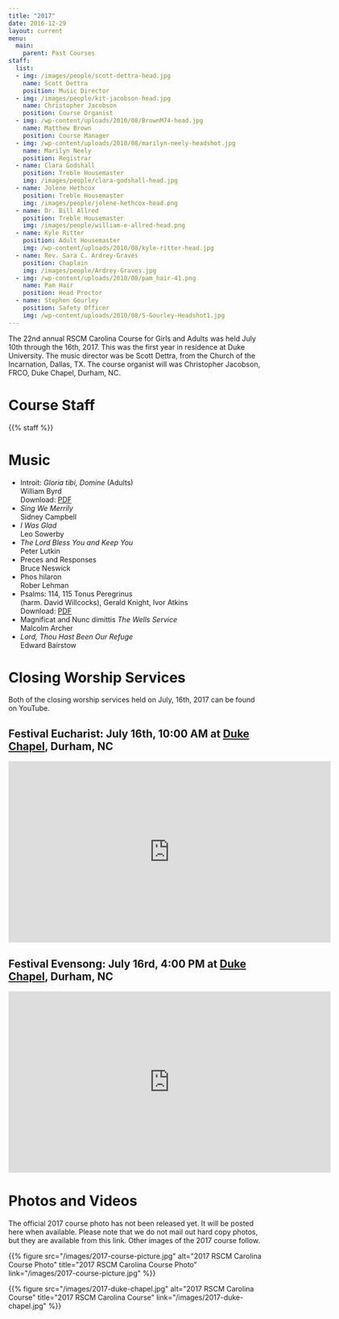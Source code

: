 ```yaml
---
title: "2017"
date: 2016-12-29
layout: current
menu:
  main:
    parent: Past Courses
staff:
  list:
  - img: /images/people/scott-dettra-head.jpg
    name: Scott Dettra
    position: Music Director
  - img: /images/people/kit-jacobson-head.jpg
    name: Christopher Jacobson
    position: Course Organist
  - img: /wp-content/uploads/2010/08/BrownM74-head.jpg
    name: Matthew Brown
    position: Course Manager
  - img: /wp-content/uploads/2010/08/marilyn-neely-headshot.jpg
    name: Marilyn Neely
    position: Registrar
  - name: Clara Godshall
    position: Treble Housemaster
    img: /images/people/clara-godshall-head.jpg
  - name: Jolene Hethcox
    position: Treble Housemaster
    img: /images/people/jolene-hethcox-head.png
  - name: Dr. Bill Allred
    position: Treble Housemaster
    img: /images/people/william-e-allred-head.png
  - name: Kyle Ritter
    position: Adult Housemaster
    img: /wp-content/uploads/2010/08/kyle-ritter-head.jpg
  - name: Rev. Sara C. Ardrey-Graves
    position: Chaplain
    img: /images/people/Ardrey-Graves.jpg
  - img: /wp-content/uploads/2010/08/pam_hair-41.png
    name: Pam Hair
    position: Head Proctor
  - name: Stephen Gourley
    position: Safety Officer
    img: /wp-content/uploads/2010/08/S-Gourley-Headshot1.jpg
---
```


The 22nd annual RSCM Carolina Course for Girls and Adults was held July 10th
through the 16th, 2017.  This was the first year in residence at Duke
University.  The music director was be Scott Dettra, from the Church of the
Incarnation, Dallas, TX.  The course organist will was Christopher Jacobson,
FRCO, Duke Chapel, Durham, NC.

# Course Staff

{{% staff %}}

# Music

* Introit: *Gloria tibi, Domine* (Adults)  
  William Byrd  
  Download: [PDF][14]
* *Sing We Merrily*  
  Sidney Campbell
* *I Was Glad*  
  Leo Sowerby
* *The Lord Bless You and Keep You*  
  Peter Lutkin
* Preces and Responses  
  Bruce Neswick
* Phos hilaron  
  Rober Lehman
* Psalms: 114, 115 Tonus Peregrinus  
  (harm. David Willcocks), Gerald Knight, Ivor Atkins  
  Download: [PDF][15]
* Magnificat and Nunc dimittis *The Wells Service*  
  Malcolm Archer
* *Lord, Thou Hast Been Our Refuge*  
  Edward Bairstow

# Closing Worship Services

Both of the closing worship services held on July, 16th, 2017 can be found
on YouTube.

## Festival Eucharist: July 16th, 10:00 AM at [Duke Chapel][13], Durham, NC

<iframe width="640" height="360" src="https://www.youtube.com/embed/1618xE3etHk?ecver=1" frameborder="0" allowfullscreen></iframe>

## Festival Evensong: July 16rd, 4:00 PM at [Duke Chapel][13], Durham, NC

<iframe width="640" height="360" src="https://www.youtube.com/embed/d2z__fkwNgQ?ecver=1" frameborder="0" allowfullscreen></iframe>

# Photos and Videos

The official 2017 course photo has not been released yet.  It will be posted
here when available.  Please note that we do not mail out hard copy photos, but
they are available from this link.  Other images of the 2017 course follow.

{{% figure src="/images/2017-course-picture.jpg" alt="2017 RSCM Carolina Course Photo" title="2017 RSCM Carolina Course Photo" link="/images/2017-course-picture.jpg" %}}

{{% figure src="/images/2017-duke-chapel.jpg" alt="2017 RSCM Carolina Course" title="2017 RSCM Carolina Course" link="/images/2017-duke-chapel.jpg" %}}

[13]: https://chapel.duke.edu/
[14]: /pdf/2017/Byrd_Gloria_tibi_Domine.pdf
[15]: /pdf/2017/psalms_114_115.pdf


